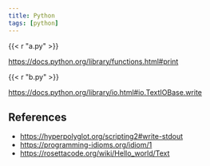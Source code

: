 ```yaml
---
title: Python
tags: [python]
---
```


{{< r "a.py" >}}

<https://docs.python.org/library/functions.html#print>

{{< r "b.py" >}}

<https://docs.python.org/library/io.html#io.TextIOBase.write>

## References

- <https://hyperpolyglot.org/scripting2#write-stdout>
- <https://programming-idioms.org/idiom/1>
- <https://rosettacode.org/wiki/Hello_world/Text>

